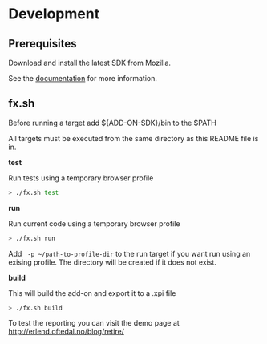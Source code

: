 Development
=============

## Prerequisites

Download and install the latest SDK from Mozilla.

See the  [documentation](https://addons.mozilla.org/en-US/developers/docs/sdk/latest/dev-guide/tutorials/installation.html) for more information.


## fx.sh

Before running a target add ${ADD-ON-SDK}/bin to the $PATH

All targets must be executed from the same directory as this README file is in.

**test**

Run tests using a temporary browser profile
```sh
> ./fx.sh test
```

**run**

Run current code using a temporary browser profile
```sh
> ./fx.sh run
```
Add ` -p ~/path-to-profile-dir` to the run target if you want run using an exising profile.
The directory will be created if it does not exist.

**build**

This will build the add-on and export it to a .xpi file
```sh
> ./fx.sh build
```

To test the reporting you can visit the demo page at http://erlend.oftedal.no/blog/retire/